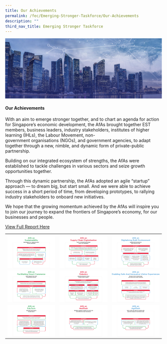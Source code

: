 ```yaml
---
title: Our Achievements
permalink: /fec/Emerging-Stronger-Taskforce/Our-Achievements
description: ""
third_nav_title: Emerging Stronger Taskforce
---
```

![Banner](/images/FEC/fec%20_banner.jpg)

#### Our Achievements ####

With an aim to emerge stronger together, and to chart an agenda for action for Singapore’s economic development, the AfAs brought together EST members, business leaders, industry stakeholders, institutes of higher learning (IHLs), the Labour Movement, non-government organisations (NGOs), and government agencies, to adapt together through a new, nimble, and dynamic form of private-public partnership.

Building on our integrated ecosystem of strengths, the AfAs were established to tackle challenges in various sectors and seize growth opportunities together.

Through this dynamic partnership, the AfAs adopted an agile “startup” approach — to dream big, but start small. And we were able to achieve success in a short period of time, from developing prototypes, to rallying industry stakeholders to onboard new initiatives.

We hope that the growing momentum achieved by the AfAs will inspire you to join our journey to expand the frontiers of Singapore’s economy, for our businesses and people.

[View Full Report Here](/files/FEC/EST/EST%20Report_Single%20Page_compressed.pdf)

<table style="text-align:center">
	<tr>
		<th style="width:33%"></th>
		<th style="width:33%"></th>
		<th style="width:33%"></th>
	</tr>
	<tr>
		<td>
			<a href="/images/FEC/EST/Our%20Achievements/EST%20_AchievementsSustainability.png"><img src="/images/FEC/EST/Our%20Achievements/EST%20_AchievementsSustainability.png" alt="Sustainability"></a>
		</td>
		<td>
			<a href="/images/FEC/EST/Our%20Achievements/EST%20_AchievementsSupplyChain.png"><img src="/images/FEC/EST/Our%20Achievements/EST%20_AchievementsSupplyChain.png" alt="Supply Chain"></a>
		</td>
		<td>
			<a href="/images/FEC/EST/Our%20Achievements/EST%20_AchievementsDigiEnvironment.png"><img src="/images/FEC/EST/Our%20Achievements/EST%20_AchievementsDigiEnvironment.png" alt="Digitalising Built Environment"></a>
		</td>
	</tr>
	<tr>
	<td>
		<a href="/images/FEC/EST/Our%20Achievements/EST%20_AchievementsSmartCommerce.png"><img src="/images/FEC/EST/Our%20Achievements/EST%20_AchievementsSmartCommerce.png" alt="Facilitating Smart Commerce"></a>
	</td>
	<td>
		<a href="/images/FEC/EST/Our%20Achievements/EST%20_AchievementsRobotics.png"><img src="/images/FEC/EST/Our%20Achievements/EST%20_AchievementsRobotics.png" alt="Robotics"></a>
	</td>
	<td>
		<a href="/images/FEC/EST/Our%20Achievements/EST%20_AchievementsVisitorExp.png"><img src="/images/FEC/EST/Our%20Achievements/EST%20_AchievementsVisitorExp.png" alt="Visitor Experience"></a>
	</td>
</tr>
<tr>
	<td>
		<a href="/images/FEC/EST/Our%20Achievements/EST%20_AchievementsEduTech.png"><img src="/images/FEC/EST/Our%20Achievements/EST%20_AchievementsEduTech.png" alt="EduTech"></a>
	</td>
	<td>
		<a href="/images/FEC/EST/Our%20Achievements/EST%20_AchievementsMedTech.png"><img src="/images/FEC/EST/Our%20Achievements/EST%20_AchievementsMedTech.png" alt="MedTech"></a>
	</td>
	<td>
		<a href="/images/FEC/EST/Our%20Achievements/EST%20_AchievementsAgriTech.png"><img src="/images/FEC/EST/Our%20Achievements/EST%20_AchievementsAgriTech.png" alt="AgriTech"></a>
	</td>
</tr>
</table>